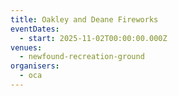 ```yaml
---
title: Oakley and Deane Fireworks
eventDates:
  - start: 2025-11-02T00:00:00.000Z
venues:
  - newfound-recreation-ground
organisers:
  - oca
---
```

